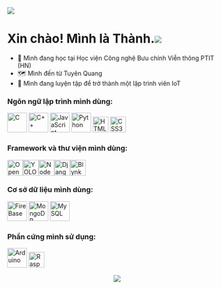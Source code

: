 <img src="https://komarev.com/ghpvc/?username=thanhquyet24ptit">

# Xin chào!  Mình là Thành.![]([https://user-images.githubusercontent.com/18350557/176309783-0785949b-9127-417c-8b55-ab5a4333674e.gif](https://media4.giphy.com/media/sZsz6AapvB4DiQeZ0i/200w.gif?cid=6c09b952crrza0fwyza26iph4n2jrv3r29ywiwqlzkioevtd&ep=v1_gifs_search&rid=200w.gif&ct=g))
* 📖 Mình đang học tại Học viện Công nghệ Bưu chính Viễn thông PTIT (HN)
* 🗺️ Mình đến từ Tuyên Quang
* 🏢 Mình đang luyện tập để trở thành một lập trình viên IoT

### Ngôn ngữ lập trình mình dùng:
<p align="left">
<img src="https://raw.githubusercontent.com/danielcranney/readme-generator/main/public/icons/skills/c-colored.svg" width="45" height="45" alt="C">
<img src="https://raw.githubusercontent.com/danielcranney/readme-generator/main/public/icons/skills/cplusplus-colored.svg" width="45" height="45" alt="C++">
<img src="https://raw.githubusercontent.com/danielcranney/readme-generator/main/public/icons/skills/javascript-colored.svg" width="45" height="45" alt="JavaScript">
<img src="https://raw.githubusercontent.com/danielcranney/readme-generator/main/public/icons/skills/python-colored.svg" width="45" height="45" alt="Python">
<img src="https://raw.githubusercontent.com/danielcranney/readme-generator/main/public/icons/skills/html5-colored.svg" width="36" height="36" alt="HTML5">
<img src="https://raw.githubusercontent.com/danielcranney/readme-generator/main/public/icons/skills/css3-colored.svg" width="36" height="36" alt="CSS3">
  
### Framework và thư viện mình dùng:
<img src="https://github.com/opencv/opencv/wiki/logo/OpenCV_logo_no_text.png" width="36" height="36" alt="OpenCV"><img src="https://avatars.githubusercontent.com/u/26833451?s=200&v=4" width="36" height="36" alt="YOLO"><img src="https://raw.githubusercontent.com/danielcranney/readme-generator/main/public/icons/skills/nodejs-colored.svg" width="36" height="36" alt="NodeJS"><img src="https://raw.githubusercontent.com/danielcranney/readme-generator/main/public/icons/skills/django-colored.svg" width="36" height="36" alt="Django"><img src="https://bizweb.dktcdn.net/100/045/105/articles/blynk-logo.png" width="36" height="36" alt="Blynk">

### Cơ sở dữ liệu mình dùng:
<p align="left">
<img src="https://raw.githubusercontent.com/danielcranney/readme-generator/main/public/icons/skills/firebase-colored.svg" width="45" height="45" alt="FireBase">
<img src="https://raw.githubusercontent.com/danielcranney/readme-generator/main/public/icons/skills/mongodb-colored.svg" width="45" height="45" alt="MongoDB">
<img src="https://raw.githubusercontent.com/danielcranney/readme-generator/main/public/icons/skills/mysql-colored.svg" width="45" height="45" alt="MySQL">

### Phần cứng mình sử dụng:
<p align="left">
<img src="https://raw.githubusercontent.com/danielcranney/readme-generator/main/public/icons/skills/arduino-colored.svg" width="45" height="45" alt="Arduino">
<img src="https://raw.githubusercontent.com/danielcranney/readme-generator/main/public/icons/skills/raspberrypi-colored.svg" width="36" height="36" alt="Raspberry Pi">

<p align="center">
<img src="https://img.shields.io/github/followers/thanhquyet24ptit?logo=github&style=for-the-badge&color=facc15&labelColor=000000">
